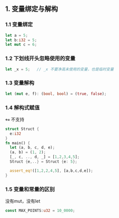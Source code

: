 ## 1. 变量绑定与解构

### 1.1 变量绑定

```rust
let a = 5;
let b:i32 = 5;
let mut c = 6;
```

### 1.2 下划线开头忽略使用的变量

```rust
let _x = 5;   // _x 不要净高未使用的变量，也是临时变量
```

### 1.3 变量解构

```rust
let (mut e, f): (bool, bool) = (true, false);
```

### 1.4 解构式赋值

**`+=`** 不支持

```rust
struct Struct {
  e:i32
}
fn main() {
  let (a, b, c, d, e);
  (a, b) = (1, 2);
  [_, c, .., d, _] = [1,2,3,4,5];
  Struct {e,..} = Struct {e: 5};

  assert_eq!([1,2,2,4,5], [a,b,c,d,e]);
}
```

### 1.5 变量和常量的区别

没有mut，没有let

```rust
const MAX_POINTS:u32 = 10_0000;
```
